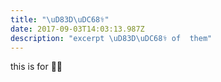 ```yaml
---
title: "\uD83D\uDC68‍⚕️"
date: 2017-09-03T14:03:13.987Z
description: "excerpt \uD83D\uDC68‍⚕️ of  them"
---
```

this is for 👨‍⚕️

